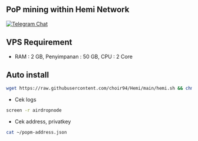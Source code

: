 ## PoP mining within Hemi Network

<p align="left">
<a href="https://t.me/airdrop_node" target="_blank">
    <img alt="Telegram Chat" src="https://img.shields.io/endpoint?color=neon&logo=telegram&label=chat&url=https%3A%2F%2Ftg.sumanjay.workers.dev%2Fairdrop_node">
</a>
  
## VPS Requirement
- RAM : 2 GB, Penyimpanan : 50 GB, CPU : 2 Core

## Auto install
```bash
wget https://raw.githubusercontent.com/choir94/Hemi/main/hemi.sh && chmod +x hemi.sh && ./hemi.sh
```
- Cek logs
```bash
screen -r airdropnode
```
- Cek address, privatkey
```bash
cat ~/popm-address.json
```
